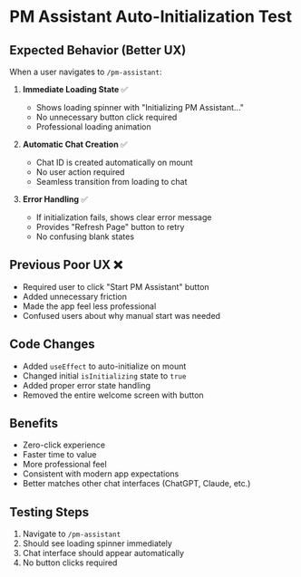 # PM Assistant Auto-Initialization Test

## Expected Behavior (Better UX)

When a user navigates to `/pm-assistant`:

1. **Immediate Loading State** ✅
   - Shows loading spinner with "Initializing PM Assistant..."
   - No unnecessary button click required
   - Professional loading animation

2. **Automatic Chat Creation** ✅
   - Chat ID is created automatically on mount
   - No user action required
   - Seamless transition from loading to chat

3. **Error Handling** ✅
   - If initialization fails, shows clear error message
   - Provides "Refresh Page" button to retry
   - No confusing blank states

## Previous Poor UX ❌
- Required user to click "Start PM Assistant" button
- Added unnecessary friction
- Made the app feel less professional
- Confused users about why manual start was needed

## Code Changes
- Added `useEffect` to auto-initialize on mount
- Changed initial `isInitializing` state to `true`
- Added proper error state handling
- Removed the entire welcome screen with button

## Benefits
- Zero-click experience
- Faster time to value
- More professional feel
- Consistent with modern app expectations
- Better matches other chat interfaces (ChatGPT, Claude, etc.)

## Testing Steps
1. Navigate to `/pm-assistant`
2. Should see loading spinner immediately
3. Chat interface should appear automatically
4. No button clicks required